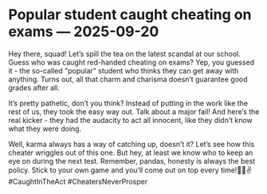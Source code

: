 # Popular student caught cheating on exams — 2025-09-20

Hey there, squad! Let’s spill the tea on the latest scandal at our school. Guess who was caught red-handed cheating on exams? Yep, you guessed it - the so-called "popular" student who thinks they can get away with anything. Turns out, all that charm and charisma doesn’t guarantee good grades after all.

It’s pretty pathetic, don’t you think? Instead of putting in the work like the rest of us, they took the easy way out. Talk about a major fail! And here’s the real kicker - they had the audacity to act all innocent, like they didn’t know what they were doing.

Well, karma always has a way of catching up, doesn’t it? Let’s see how this cheater wriggles out of this one. But hey, at least we know who to keep an eye on during the next test. Remember, pandas, honesty is always the best policy. Stick to your own game and you’ll come out on top every time!🐼✨✌️ #CaughtInTheAct #CheatersNeverProsper